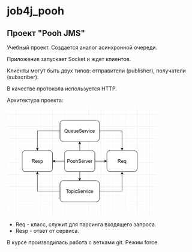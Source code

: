 # job4j_pooh

## Проект "Pooh JMS"

Учебный проект. Создается аналог асинхронной очереди.

Приложение запускает Socket и ждет клиентов.

Клиенты могут быть двух типов: отправители (publisher), получатели (subscriber).

В качестве протокола используется HTTP. 


Архитектура проекта:

![img.png](src/main/resources/architecture.png)

- Req - класс, служит для парсинга входящего запроса.
- Resp - ответ от сервиса.

В курсе производилась работа с ветками git.
Режим force.